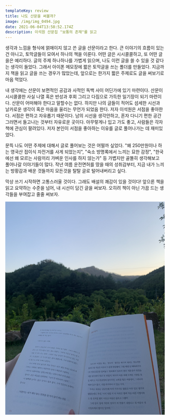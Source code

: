 ```yaml
---
templateKey: review
title: 나도 산문을 써볼까?
image: /img/img_0494.jpg
date: 2021-06-04T13:58:52.174Z
description: 이석원 산문집 "보통의 존재"를 읽고
---
```

생각과 느낌을 형식에 얽매이지 않고 쓴 글을 산문이라고 한다. 큰 이야기의 흐름이 있는건 아니고, 토막글들이 모여서 하나의 책을 이룬다. 어떤 글은 시시콜콜하고, 또 어떤 글을은 예리하다. 글의 주제 하나하나를 가볍게 읽으며, 나도 이런 글을 쓸 수 있을 것 같다는 생각이 들었다. 그래서 아이폰 메모장에 짧은 토막글을 쓰는 폴더를 만들었다. 지금까지 책을 읽고 글을 쓰는 경우가 많았는데, 앞으로는 한가지 짧은 주제로도 글을 써보기로 마음 먹었다.

내 생각에는 산문이 보편적인 공감과 사적인 독백 사이 어딘가에 있기 마련이다. 산문이 시시콜콜한 사실 나열 혹은 반성과 후회 그리고 다짐으로 가득한 일기장이 되기 마련이다. 산문이 어떠해야 한다고 말할수는 없다. 하지만 나의 글들이 적어도 섬세한 시선과 날카로운 생각이 혹은 마음을 울리는 무언가 되었음 한다. 저자 이석원은 서점을 좋아한다. 서점은 편하고 자유롭기 때문이다. 남의 시선을 생각안하고, 혼자 다니기 편한 공간 그러면서 들고나는 것부터 자유로운 곳이다. 아무렇게나 입고 가도 좋고, 사람들은 각자 책에 관심이 팔려있다. 저자 본인이 서점을 좋아하는 이유를 글로 풀어나가는 데 재미있었다.

문뜩 나도 어떤 주제에 대해서 글로 풀어보는 것은 어떨까 싶었다. "왜 250만원이나 하는 영국산 접이식 자전거를 사게 되었는지", "숙소 방명록에서 느끼는 묘한 감정", "한국에선 왜 모르는 사람끼리 가벼운 인사를 하지 않는가" 등 가볍지만 골똘히 생각해보고 풀어나갈 이야기들이 많다. 작년 여름 운전면허를 땄을 때의 성취감부터, 지금 내가 느끼는 방황감과 배운 것들까지 모든것을 탈탈 글로 털어내버리고 싶다.

막상 쓰기 시작하면 고통스러울 것이다. 그래도 배설의 쾌감이 있을 것이다! 앞으론 책을 읽고 요약하는 수준을 넘어, 내 시선이 담긴 글을 써보자. 오히려 책이 아닌 가끔 드는 생각들을 부여잡고 줄줄 써보자.

![](/img/img_0494.jpg)